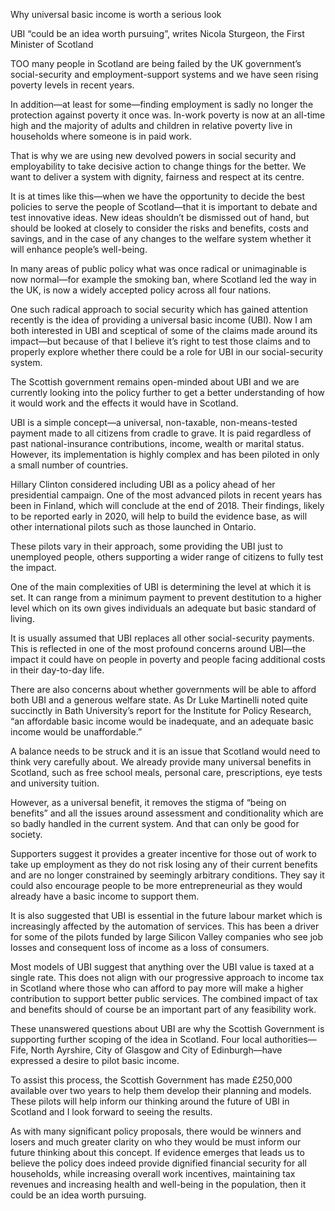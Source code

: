 Why universal basic income is worth a serious look

UBI “could be an idea worth pursuing”, writes Nicola Sturgeon, the First Minister of Scotland

TOO many people in Scotland are being failed by the UK government’s social-security and employment-support systems and we have seen rising poverty levels in recent years.

In addition—at least for some—finding employment is sadly no longer the protection against poverty it once was. In-work poverty is now at an all-time high and the majority of adults and children in relative poverty live in households where someone is in paid work.

That is why we are using new devolved powers in social security and employability to take decisive action to change things for the better. We want to deliver a system with dignity, fairness and respect at its centre.

It is at times like this—when we have the opportunity to decide the best policies to serve the people of Scotland—that it is important to debate and test innovative ideas. New ideas shouldn’t be dismissed out of hand, but should be looked at closely to consider the risks and benefits, costs and savings, and in the case of any changes to the welfare system whether it will enhance people’s well-being. 

In many areas of public policy what was once radical or unimaginable is now normal—for example the smoking ban, where Scotland led the way in the UK, is now a widely accepted policy across all four nations.

One such radical approach to social security which has gained attention recently is the idea of providing a universal basic income (UBI). Now I am both interested in UBI and sceptical of some of the claims made around its impact—but because of that I believe it’s right to test those claims and to properly explore whether there could be a role for UBI in our social-security system.

The Scottish government remains open-minded about UBI and we are currently looking into the policy further to get a better understanding of how it would work and the effects it would have in Scotland.

UBI is a simple concept—a universal, non-taxable, non-means-tested payment made to all citizens from cradle to grave. It is paid regardless of past national-insurance contributions, income, wealth or marital status. However, its implementation is highly complex and has been piloted in only a small number of countries.

Hillary Clinton considered including UBI as a policy ahead of her presidential campaign. One of the most advanced pilots in recent years has been in Finland, which will conclude at the end of 2018. Their findings, likely to be reported early in 2020, will help to build the evidence base, as will other international pilots such as those launched in Ontario. 

These pilots vary in their approach, some providing the UBI just to unemployed people, others supporting a wider range of citizens to fully test the impact.

One of the main complexities of UBI is determining the level at which it is set. It can range from a minimum payment to prevent destitution to a higher level which on its own gives individuals an adequate but basic standard of living.

It is usually assumed that UBI replaces all other social-security payments. This is reflected in one of the most profound concerns around UBI—the impact it could have on people in poverty and people facing additional costs in their day-to-day life.

There are also concerns about whether governments will be able to afford both UBI and a generous welfare state. As Dr Luke Martinelli noted quite succinctly in Bath University’s report for the Institute for Policy Research, “an affordable basic income would be inadequate, and an adequate basic income would be unaffordable.” 

A balance needs to be struck and it is an issue that Scotland would need to think very carefully about. We already provide many universal benefits in Scotland, such as free school meals, personal care, prescriptions, eye tests and university tuition.   

However, as a universal benefit, it removes the stigma of “being on benefits” and all the issues around assessment and conditionality which are so badly handled in the current system. And that can only be good for society.

Supporters suggest it provides a greater incentive for those out of work to take up employment as they do not risk losing any of their current benefits and are no longer constrained by seemingly arbitrary conditions. They say it could also encourage people to be more entrepreneurial as they would already have a basic income to support them.

It is also suggested that UBI is essential in the future labour market which is increasingly affected by the automation of services. This has been a driver for some of the pilots funded by large Silicon Valley companies who see job losses and consequent loss of income as a loss of consumers.

Most models of UBI suggest that anything over the UBI value is taxed at a single rate. This does not align with our progressive approach to income tax in Scotland where those who can afford to pay more will make a higher contribution to support better public services. The combined impact of tax and benefits should of course be an important part of any feasibility work.

These unanswered questions about UBI are why the Scottish Government is supporting further scoping of the idea in Scotland. Four local authorities—Fife, North Ayrshire, City of Glasgow and City of Edinburgh—have expressed a desire to pilot basic income. 

To assist this process, the Scottish Government has made £250,000 available over two years to help them develop their planning and models. These pilots will help inform our thinking around the future of UBI in Scotland and I look forward to seeing the results.

As with many significant policy proposals, there would be winners and losers and much greater clarity on who they would be must inform our future thinking about this concept. If evidence emerges that leads us to believe the policy does indeed provide dignified financial security for all households, while increasing overall work incentives, maintaining tax revenues and increasing health and well-being in the population, then it could be an idea worth pursuing.